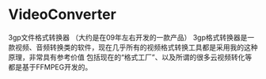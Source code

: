 # VideoConverter
3gp文件格式转换器
（大约是在09年左右开发的一款产品）
3gp格式转换器是一款视频、音频转换类的软件，现在几乎所有的视频格式转换工具都是采用我的这种原理，非常具有参考价值
包括现在的“格式工厂”、以及所谓的很多云视频转化等都是基于FFMPEG开发的。
